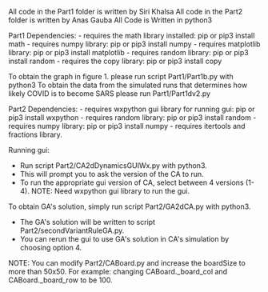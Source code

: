 All code in the Part1 folder is written by Siri Khalsa
All code in the Part2 folder is written by Anas Gauba
All Code is Written in python3

Part1 Dependencies:
	- requires the math library installed: pip or pip3 install math
	- requires numpy library: pip or pip3 install numpy
	- requires matplotlib library: pip or pip3 install matplotlib
	- requires random library: pip or pip3 install random
	- requires the copy library: pip or pip3 install copy 

To obtain the graph in figure 1. please run script Part1/Part1b.py with python3
To obtain the data from the simulated runs that determines how likely COVID is to become SARS 
please run Part1/Part1dv2.py

Part2 Dependencies:
	- requires wxpython gui library for running gui: pip or pip3 install wxpython
        - requires random library: pip or pip3 install random
        - requires numpy library: pip or pip3 install numpy
        - requires itertools and fractions library. 

Running gui: 
 - Run script Part2/CA2dDynamicsGUIWx.py with python3.
 - This will prompt you to ask the version of the CA to run.
 - To run the appropriate gui version of CA, select between 4 versions (1-4).
 NOTE: Need wxpython gui library to run the gui.

To obtain GA's solution, simply run script Part2/GA2dCA.py with python3.
 - The GA's solution will be written to script Part2/secondVariantRuleGA.py. 
 - You can rerun the gui to use GA's solution in CA's simulation by choosing option 4.

  
NOTE: You can modify Part2/CABoard.py and increase the boardSize to more than 50x50. For example:
      changing CABoard._board_col and CABoard._board_row to be 100. 

